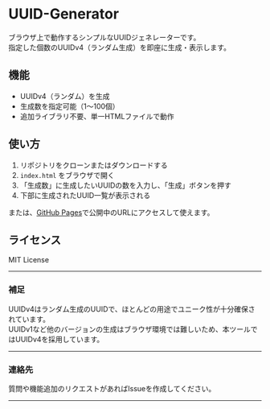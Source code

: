 # UUID-Generator

ブラウザ上で動作するシンプルなUUIDジェネレーターです。  
指定した個数のUUIDv4（ランダム生成）を即座に生成・表示します。

## 機能

- UUIDv4（ランダム）を生成  
- 生成数を指定可能（1〜100個）  
- 追加ライブラリ不要、単一HTMLファイルで動作

## 使い方

1. リポジトリをクローンまたはダウンロードする  
2. `index.html` をブラウザで開く  
3. 「生成数」に生成したいUUIDの数を入力し、「生成」ボタンを押す  
4. 下部に生成されたUUID一覧が表示される

または、[GitHub Pages](https://yourusername.github.io/uuid-generator/)で公開中のURLにアクセスして使えます。

## ライセンス

MIT License

---

### 補足

UUIDv4はランダム生成のUUIDで、ほとんどの用途でユニーク性が十分確保されています。  
UUIDv1など他のバージョンの生成はブラウザ環境では難しいため、本ツールではUUIDv4を採用しています。

---

### 連絡先

質問や機能追加のリクエストがあればIssueを作成してください。

---

